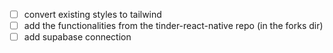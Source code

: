 


- [ ] convert existing styles to tailwind
- [ ] add the functionalities from the tinder-react-native repo (in the forks dir)
- [ ] add supabase connection